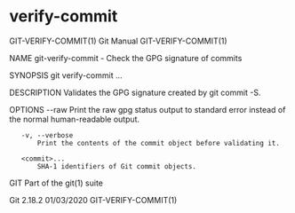  # verify-commit 
GIT-VERIFY-COMMIT(1)                                                                              Git Manual                                                                             GIT-VERIFY-COMMIT(1)

NAME
       git-verify-commit - Check the GPG signature of commits

SYNOPSIS
       git verify-commit <commit>...

DESCRIPTION
       Validates the GPG signature created by git commit -S.

OPTIONS
       --raw
           Print the raw gpg status output to standard error instead of the normal human-readable output.

       -v, --verbose
           Print the contents of the commit object before validating it.

       <commit>...
           SHA-1 identifiers of Git commit objects.

GIT
       Part of the git(1) suite

Git 2.18.2                                                                                        01/03/2020                                                                             GIT-VERIFY-COMMIT(1)
